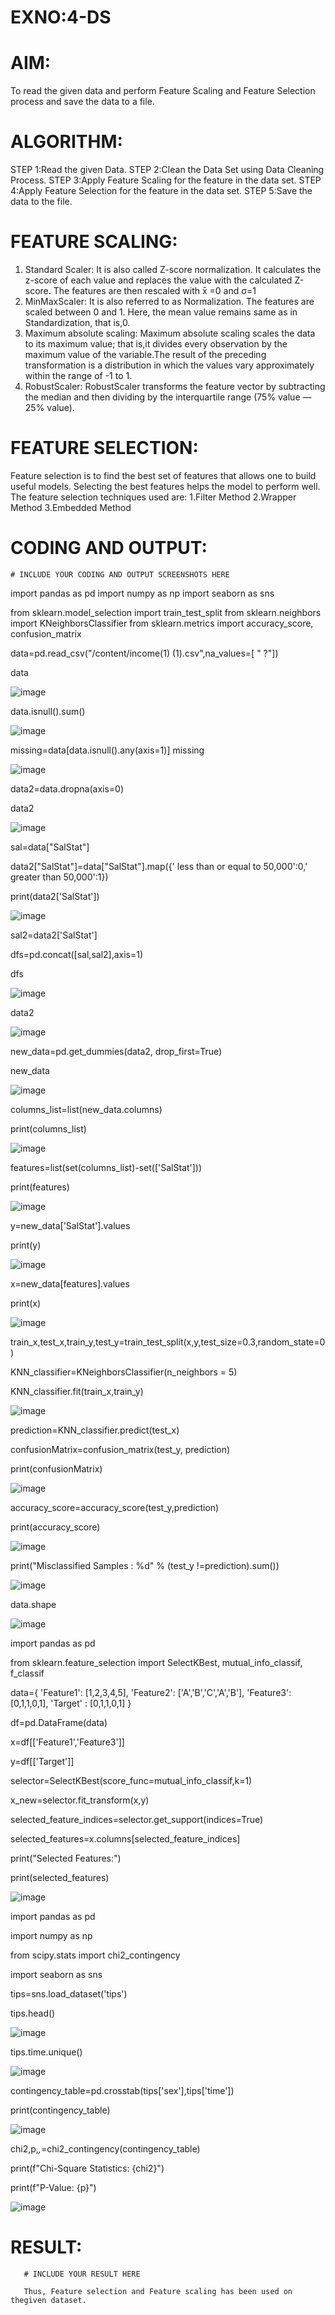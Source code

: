 # EXNO:4-DS
# AIM:
To read the given data and perform Feature Scaling and Feature Selection process and save the
data to a file.

# ALGORITHM:
STEP 1:Read the given Data.
STEP 2:Clean the Data Set using Data Cleaning Process.
STEP 3:Apply Feature Scaling for the feature in the data set.
STEP 4:Apply Feature Selection for the feature in the data set.
STEP 5:Save the data to the file.

# FEATURE SCALING:
1. Standard Scaler: It is also called Z-score normalization. It calculates the z-score of each value and replaces the value with the calculated Z-score. The features are then rescaled with x̄ =0 and σ=1
2. MinMaxScaler: It is also referred to as Normalization. The features are scaled between 0 and 1. Here, the mean value remains same as in Standardization, that is,0.
3. Maximum absolute scaling: Maximum absolute scaling scales the data to its maximum value; that is,it divides every observation by the maximum value of the variable.The result of the preceding transformation is a distribution in which the values vary approximately within the range of -1 to 1.
4. RobustScaler: RobustScaler transforms the feature vector by subtracting the median and then dividing by the interquartile range (75% value — 25% value).

# FEATURE SELECTION:
Feature selection is to find the best set of features that allows one to build useful models. Selecting the best features helps the model to perform well.
The feature selection techniques used are:
1.Filter Method
2.Wrapper Method
3.Embedded Method

# CODING AND OUTPUT:
    # INCLUDE YOUR CODING AND OUTPUT SCREENSHOTS HERE
import pandas as pd
import numpy as np
import seaborn as sns

from sklearn.model_selection import train_test_split
from sklearn.neighbors import KNeighborsClassifier
from sklearn.metrics import accuracy_score, confusion_matrix

data=pd.read_csv("/content/income(1) (1).csv",na_values=[ " ?"])

data

![image](https://github.com/user-attachments/assets/1cea1cb3-3cb0-4b52-a1d6-67388570a388)

data.isnull().sum()

![image](https://github.com/user-attachments/assets/9150f037-2879-43ce-911f-7a238f1c82e8)

missing=data[data.isnull().any(axis=1)]
missing

![image](https://github.com/user-attachments/assets/343d2a3c-2781-4c49-a654-75ae7a38de69)

data2=data.dropna(axis=0)

data2

![image](https://github.com/user-attachments/assets/78a17b9a-5b92-422b-ad0e-9fd018351017)

sal=data["SalStat"]

data2["SalStat"]=data["SalStat"].map({' less than or equal to 50,000':0,' greater than 50,000':1})

print(data2['SalStat'])

![image](https://github.com/user-attachments/assets/17f6e175-defb-4f31-8318-1238dc071b91)

sal2=data2['SalStat']

dfs=pd.concat([sal,sal2],axis=1)

dfs

![image](https://github.com/user-attachments/assets/03596fdd-b0bf-4995-b59b-c8bb4bda52c0)

data2

![image](https://github.com/user-attachments/assets/31e5115e-cb22-4fdf-8cc6-c02c2f55eec2)

new_data=pd.get_dummies(data2, drop_first=True)

new_data

![image](https://github.com/user-attachments/assets/e2c52313-7517-44f4-9a9f-8071f845269f)

columns_list=list(new_data.columns)

print(columns_list)

![image](https://github.com/user-attachments/assets/9de2e67c-b209-4ad7-b19f-5593fca316b4)


features=list(set(columns_list)-set(['SalStat']))

print(features)

![image](https://github.com/user-attachments/assets/b06e1475-de46-4b81-b7ed-e26865beb289)

y=new_data['SalStat'].values

print(y)

![image](https://github.com/user-attachments/assets/9e7fb01b-3b8a-4829-a1b2-a146c48c1e94)

x=new_data[features].values

print(x)

![image](https://github.com/user-attachments/assets/c02b1ca8-e98f-41bd-9093-b31bce5638a6)

train_x,test_x,train_y,test_y=train_test_split(x,y,test_size=0.3,random_state=0)

KNN_classifier=KNeighborsClassifier(n_neighbors = 5)

KNN_classifier.fit(train_x,train_y)

![image](https://github.com/user-attachments/assets/39c189d8-a5eb-44dd-a5a6-26b73247a5b6)

prediction=KNN_classifier.predict(test_x)

confusionMatrix=confusion_matrix(test_y, prediction)

print(confusionMatrix)

![image](https://github.com/user-attachments/assets/5e2058d0-34b0-4d59-8004-9e9fd3718250)

accuracy_score=accuracy_score(test_y,prediction)

print(accuracy_score)

![image](https://github.com/user-attachments/assets/cdd21e71-54c2-4952-900d-19c496b16e01)

print("Misclassified Samples : %d" % (test_y !=prediction).sum())

![image](https://github.com/user-attachments/assets/b648ce09-0101-498f-9ebf-e3b3fb199c64)

data.shape

![image](https://github.com/user-attachments/assets/5ed725c2-7d32-4e69-86c0-67bd59bdad75)

import pandas as pd

from sklearn.feature_selection import SelectKBest, mutual_info_classif, f_classif

data={
    'Feature1': [1,2,3,4,5],
    'Feature2': ['A','B','C','A','B'],
    'Feature3': [0,1,1,0,1],
    'Target'  : [0,1,1,0,1]
}

df=pd.DataFrame(data)

x=df[['Feature1','Feature3']]

y=df[['Target']]

selector=SelectKBest(score_func=mutual_info_classif,k=1)

x_new=selector.fit_transform(x,y)

selected_feature_indices=selector.get_support(indices=True)

selected_features=x.columns[selected_feature_indices]

print("Selected Features:")

print(selected_features)

![image](https://github.com/user-attachments/assets/4ed63b81-6909-4bcb-8e90-5fdaf7080c46)

import pandas as pd

import numpy as np

from scipy.stats import chi2_contingency

import seaborn as sns

tips=sns.load_dataset('tips')

tips.head()

![image](https://github.com/user-attachments/assets/a2c76027-8d35-4b91-950c-dc4d0ee946b8)

tips.time.unique()

![image](https://github.com/user-attachments/assets/763fbca0-b79f-4d92-81db-461b1a7179d1)

contingency_table=pd.crosstab(tips['sex'],tips['time'])

print(contingency_table)

![image](https://github.com/user-attachments/assets/aae0feab-7445-495c-8062-796cf9b0ab52)

chi2,p,_,_=chi2_contingency(contingency_table)

print(f"Chi-Square Statistics: {chi2}")

print(f"P-Value: {p}")

![image](https://github.com/user-attachments/assets/b2c4ae8e-0721-48d6-806d-87089fc8b824)





# RESULT:
       # INCLUDE YOUR RESULT HERE
       
       Thus, Feature selection and Feature scaling has been used on thegiven dataset.
